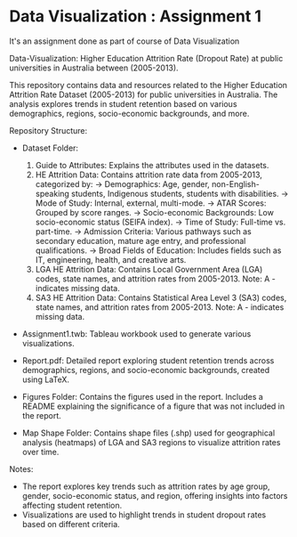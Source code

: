 # Data Visualization : Assignment 1  
It's an assignment done as part of course of Data Visualization

Data-Visualization: Higher Education Attrition Rate (Dropout Rate)  at public universities in Australia between (2005-2013).

This repository contains data and resources related to the Higher Education Attrition Rate Dataset (2005-2013) for public universities in Australia. The analysis explores trends in student retention based on various demographics, regions, socio-economic backgrounds, and more.

Repository Structure:
* Dataset Folder:
    1) Guide to Attributes: Explains the attributes used in the datasets.
    2) HE Attrition Data: Contains attrition rate data from 2005-2013, categorized by:
       -> Demographics: Age, gender, non-English-speaking students, Indigenous students, students with disabilities.
       -> Mode of Study: Internal, external, multi-mode.
       -> ATAR Scores: Grouped by score ranges.
       -> Socio-economic Backgrounds: Low socio-economic status (SEIFA index).
       -> Time of Study: Full-time vs. part-time.
       -> Admission Criteria: Various pathways such as secondary education, mature age entry, and professional qualifications.
       -> Broad Fields of Education: Includes fields such as IT, engineering, health, and creative arts.
    3) LGA HE Attrition Data: Contains Local Government Area (LGA) codes, state names, and attrition rates from 2005-2013. Note: A - indicates missing data.
    4) SA3 HE Attrition Data: Contains Statistical Area Level 3 (SA3) codes, state names, and attrition rates from 2005-2013. Note: A - indicates missing data.
* Assignment1.twb:
Tableau workbook used to generate various visualizations.

* Report.pdf:
Detailed report exploring student retention trends across demographics, regions, and socio-economic backgrounds, created using LaTeX.

* Figures Folder:
Contains the figures used in the report.
Includes a README explaining the significance of a figure that was not included in the report.

* Map Shape Folder:
Contains shape files (.shp) used for geographical analysis (heatmaps) of LGA and SA3 regions to visualize attrition rates over time.


Notes:
* The report explores key trends such as attrition rates by age group, gender, socio-economic status, and region, offering insights into factors affecting student retention.
* Visualizations are used to highlight trends in student dropout rates based on different criteria.
